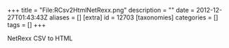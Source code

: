 +++
title = "File:RCsv2HtmlNetRexx.png"
description = ""
date = 2012-12-27T01:43:43Z
aliases = []
[extra]
id = 12703
[taxonomies]
categories = []
tags = []
+++

NetRexx CSV to HTML
